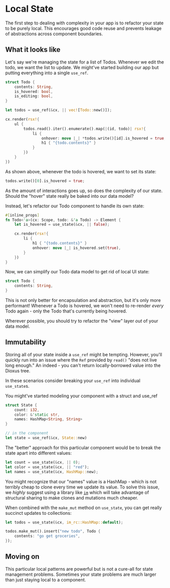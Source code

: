 # Local State

The first step to dealing with complexity in your app is to refactor your state to be purely local. This encourages good code reuse and prevents leakage of abstractions across component boundaries.

## What it looks like

Let's say we're managing the state for a list of Todos. Whenever we edit the todo, we want the list to update. We might've started building our app but putting everything into a single `use_ref`.

```rust
struct Todo {
    contents: String,
    is_hovered: bool,
    is_editing: bool,
}

let todos = use_ref(&cx, || vec![Todo::new()]);

cx.render(rsx!{
    ul {
        todos.read().iter().enumerate().map(|(id, todo)| rsx!{
            li {
                onhover: move |_| *todos.write()[id].is_hovered = true,
                h1 { "{todo.contents}" }
            }
        })
    }
})
```

As shown above, whenever the todo is hovered, we want to set its state:

```rust
todos.write()[0].is_hovered = true;
```

As the amount of interactions goes up, so does the complexity of our state. Should the "hover" state really be baked into our data model?

Instead, let's refactor our Todo component to handle its own state:

```rust
#[inline_props]
fn Todo<'a>(cx: Scope, todo: &'a Todo) -> Element {
    let is_hovered = use_state(&cx, || false);

    cx.render(rsx!{
        li {
            h1 { "{todo.contents}" }
            onhover: move |_| is_hovered.set(true),
        }
    })
}
```

Now, we can simplify our Todo data model to get rid of local UI state:

```rust
struct Todo {
    contents: String,
}
```

This is not only better for encapsulation and abstraction, but it's only more performant! Whenever a Todo is hovered, we won't need to re-render *every* Todo again - only the Todo that's currently being hovered.


Wherever possible, you should try to refactor the "view" layer *out* of your data model.

## Immutability

Storing all of your state inside a `use_ref` might be tempting. However, you'll quickly run into an issue where the `Ref` provided by `read()` "does not live long enough." An indeed - you can't return locally-borrowed value into the Dioxus tree.

In these scenarios consider breaking your `use_ref` into individual `use_state`s.

You might've started modeling your component with a struct and use_ref

```rust
struct State {
    count: i32,
    color: &'static str,
    names: HashMap<String, String>
}

// in the component
let state = use_ref(&cx, State::new)
```

The "better" approach for this particular component would be to break the state apart into different values:

```rust
let count = use_state(&cx, || 0);
let color = use_state(&cx, || "red");
let names = use_state(&cx, HashMap::new);
```

You might recognize that our "names" value is a HashMap - which is not terribly cheap to clone every time we update its value. To solve this issue, we *highly* suggest using a library like [`im`](https://crates.io/crates/im) which will take advantage of structural sharing to make clones and mutations much cheaper.

When combined with the `make_mut` method on `use_state`, you can get really succinct updates to collections:

```rust
let todos = use_state(&cx, im_rc::HashMap::default);

todos.make_mut().insert("new todo", Todo {
    contents: "go get groceries",
});
```

## Moving on

This particular local patterns are powerful but is not a cure-all for state management problems. Sometimes your state problems are much larger than just staying local to a component.


